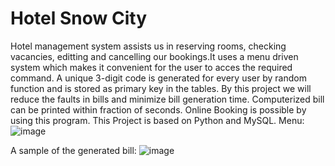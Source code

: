 # Hotel Snow City
 
Hotel management system assists us in reserving rooms, checking vacancies, editting and cancelling our bookings.It uses a menu driven system which makes it convenient for the user to acces the required command. A unique 3-digit code is generated for every user by random function and is stored as primary key in the tables. By this project we will reduce the faults in bills and minimize bill generation time. Computerized bill can be printed within fraction of seconds. Online Booking is possible by using this program. This Project is based on Python and MySQL.
Menu:
![image](https://user-images.githubusercontent.com/104531927/199802327-57875a4a-27a4-4a46-86cd-a477a565b86d.png)

A sample of the generated bill:
![image](https://user-images.githubusercontent.com/104531927/199802006-a7a7e22e-7949-47cf-be2e-d48f415c390b.png)
